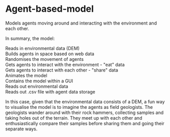 # Agent-based-model

Models agents moving around and interacting with the environment and each other.

In summary, the model:

Reads in environmental data (DEM)<br>
Builds agents in space based on web data<br>
Randomises the movement of agents<br>
Gets agents to interact with the environment - "eat" data<br>
Gets agents to interact with each other - "share" data<br>
Animates the model<br>
Contains the model within a GUI<br>
Reads out environmental data<br>
Reads out .csv file with agent data storage<br>

In this case, given that the environmental data consists of a DEM, a fun way to visualise the model is to imagine the agents as field geologists. The geologists wander around with their rock hammers, collecting	samples and taking holes out of the terrain. They meet up with each other and enthusiastically compare their samples before sharing them and	going their separate ways.
